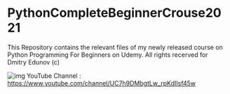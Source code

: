 # PythonCompleteBeginnerCrouse2021

This Repository contains the relevant files of my newly released course on Python Programming For Beginners on Udemy.
All rights recerved for Dmitry Edunov (c)

![img](https://i.imgur.com/EQ6NxKm.png)
YouTube Channel : https://www.youtube.com/channel/UC7h9DMbgtLw_rpKdIIsf45w



